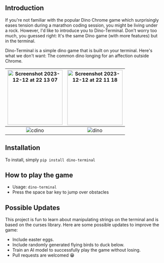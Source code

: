 ## Introduction

If you're not familiar with the popular Dino Chrome game which surprisingly eases tension during a marathon coding session, you might be living under a rock. However, I'd like to introduce you to Dino-Terminal. Don't worry too much, you guessed right: It's the same Dino game (with more features) but in the terminal. 

Dino-Terminal is a simple dino game that is built on your terminal.
Here's what we don't want: The common dino longing for an affection outside Chrome.

| <img width="178" alt="Screenshot 2023-12-12 at 22 13 07" src="https://github.com/nelsonifechukwu/dino-terminal/assets/44223263/8c91e7db-9587-4e44-b863-e977f7481bdb">  | <img width="179" alt="Screenshot 2023-12-12 at 22 11 18" src="https://github.com/nelsonifechukwu/dino-terminal/assets/44223263/fc59de75-1104-47f1-b9f8-b4e17fd75b66"> |
:--------:|:--------:
![cdino](https://github.com/nelsonifechukwu/dino-terminal/assets/44223263/1083a758-3b4f-4b84-b2a6-27dbd4a82335)  |  ![dino](https://github.com/nelsonifechukwu/dino-terminal/assets/44223263/4c0001bd-9263-4c53-bb75-b3b88b65aeb1)

## Installation
To install, simply ```pip install dino-terminal``` 

## How to play the game
- Usage: ```dino-terminal```
- Press the space bar key to jump over obstacles

## Possible Updates
This project is fun to learn about manipulating strings on the terminal and is based on the curses library. Here are some possible updates to improve the game:

- Include easter eggs.
- Include randomly generated flying birds to duck below.
- Train an AI model to successfully play the game without losing.
- Pull requests are welcomed 😁

